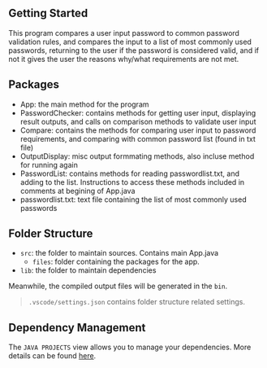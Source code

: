 ## Getting Started


This program compares a user input password to common password validation rules, and compares
the input to a list of most commonly used passwords, returning to the user if the password is 
considered valid, and if not it gives the user the reasons why/what requirements are not met. 

## Packages

- App: the main method for the program
- PasswordChecker: contains methods for getting user input, displaying result outputs, 
  and calls on comparison methods to validate user input
- Compare: contains the methods for comparing user input to password requirements, 
  and comparing with common password list (found in txt file)
- OutputDisplay: misc output formmating methods, also incluse method for running again
- PasswordList: contains methods for reading passwordlist.txt, and adding to the list.
  Instructions to access these methods included in comments at begining of App.java
- passwordlist.txt: text file containing the list of most commonly used passwords

## Folder Structure


- `src`: the folder to maintain sources. Contains main App.java
  - `files`: folder containing the packages for the app. 
- `lib`: the folder to maintain dependencies

Meanwhile, the compiled output files will be generated in the `bin`.

> `.vscode/settings.json` contains folder structure related settings.

## Dependency Management

The `JAVA PROJECTS` view allows you to manage your dependencies. More details can be found [here](https://github.com/microsoft/vscode-java-dependency#manage-dependencies).
